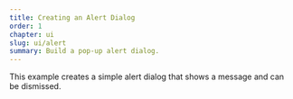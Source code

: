 ```yaml
---
title: Creating an Alert Dialog
order: 1
chapter: ui
slug: ui/alert
summary: Build a pop-up alert dialog.
---
```


This example creates a simple alert dialog that shows a message and can be dismissed.
